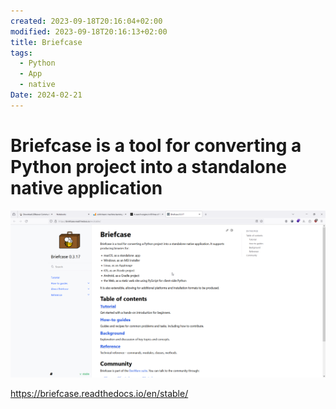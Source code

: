 ```yaml
---
created: 2023-09-18T20:16:04+02:00
modified: 2023-09-18T20:16:13+02:00
title: Briefcase
tags:
  - Python
  - App
  - native
Date: 2024-02-21
---
```


# Briefcase is a tool for converting a Python project into a standalone native application

![](_asset/2023-09-18_BriefcasePy_image_1.png)


https://briefcase.readthedocs.io/en/stable/
